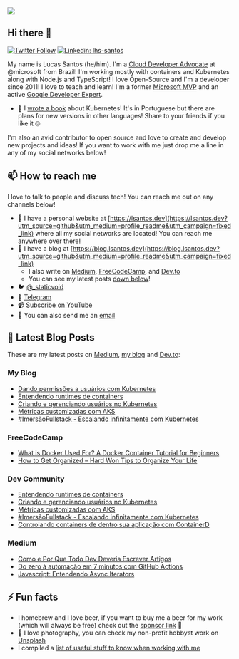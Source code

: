 <img src='https://drive.google.com/uc?export=view&id=1mnRLCY2khHoF1FZ2ZQNMmw0AH1DL7yec' />

## Hi there 👋

[![Twitter Follow](https://img.shields.io/twitter/follow/_staticvoid?label=Follow)](https://twitter.com/_staticvoid)
[![Linkedin: lhs-santos](https://img.shields.io/badge/-Lucas%20Santos-blue?style=flat-square&logo=Linkedin&logoColor=white&link=https://www.linkedin.com/in/lhs-santos/)](https://www.linkedin.com/in/lhs-santos/)

My name is Lucas Santos (he/him). I'm a [Cloud Developer Advocate](https://developer.microsoft.com/en-us/advocates/lucas-santos) at @microsoft from Brazil! I'm working mostly with containers and Kubernetes along with Node.js and TypeScript! I love Open-Source and I'm a developer since 2011! I love to teach and learn! I'm a former [Microsoft MVP](https://mvp.microsoft.com/en-us/PublicProfile/5003259) and an active [Google Developer Expert](https://developers.google.com/community/experts/directory/profile/profile-lucas_santos).

- :book: I [wrote a book](https://tudosobrekubernetes.tech/?utm_source=github&utm_medium=profile_readme&utm_campaign=fixed_link) about Kubernetes! It's in Portuguese but there are plans for new versions in other languages! Share to your friends if you like it 🤓

I'm also an avid contributor to open source and love to create and develop new projects and ideas! If you want to work with me just drop me a line in any of my social networks below!

## 📫 How to reach me

I love to talk to people and discuss tech! You can reach me out on any channels below!

- 🔗 I have a personal website at [https://lsantos.dev](https://lsantos.dev?utm_source=github&utm_medium=profile_readme&utm_campaign=fixed_link) where all my social networks are located! You can reach me anywhere over there!
- 📝 I have a blog at [https://blog.lsantos.dev](https://blog.lsantos.dev?utm_source=github&utm_medium=profile_readme&utm_campaign=fixed_link)
  - I also write on [Medium](https://medium.com/@khaosdoctor), [FreeCodeCamp](https://www.freecodecamp.org/news/author/_staticvoid), and [Dev.to](https://dev.to/khaosdoctor)
  - You can see my latest posts [down below](#latest-blog-posts)!
- 🐦 [@_staticvoid](https://twitter.com/_staticvoid)
- 💬 [Telegram](https://t.me/lhs_santoss)
- 📹 [Subscribe on YouTube](https://www.youtube.com/channel/UCki-WnBzwzpvbBDk4swJniQ?sub_confirmation=1)
- 📧 You can also send me an [email](mailto:hello@lsantos.dev)

## 📝 Latest Blog Posts

These are my latest posts on [Medium](https://medium.com/@khaosdoctor), [my blog](https://blog.lsantos.dev?utm_source=github&utm_medium=profile_readme&utm_campaign=fixed_link) and [Dev.to](https://dev.to/khaosdoctor):

### My Blog

<!-- BLOG:START -->
- [Dando permissões a usuários com Kubernetes](https://blog.lsantos.dev/dando-permissoes-a-usuarios-com-kubernetes/)
- [Entendendo runtimes de containers](https://blog.lsantos.dev/entendendo-runtimes-de-containers/)
- [Criando e gerenciando usuários no Kubernetes](https://blog.lsantos.dev/criando-e-gerenciando-usuarios-no-kubernetes/)
- [Métricas customizadas com AKS](https://blog.lsantos.dev/metricas-customizadas-com-aks/)
- [#ImersãoFullstack - Escalando infinitamente com Kubernetes](https://blog.lsantos.dev/aprenda-kubernetes-no-aks/)
<!-- BLOG:END -->

### FreeCodeCamp

<!-- FCC:START -->
- [What is Docker Used For? A Docker Container Tutorial for Beginners](https://www.freecodecamp.org/news/what-is-docker-used-for-a-docker-container-tutorial-for-beginners/)
- [How to Get Organized – Hard Won Tips to Organize Your Life](https://www.freecodecamp.org/news/the-complete-guide-to-personal-organization/)
<!-- FCC:END -->

### Dev Community

<!-- DEVTO:START -->
- [Entendendo runtimes de containers](https://dev.to/azure/entendendo-runtimes-de-containers-f1f)
- [Criando e gerenciando usuários no Kubernetes](https://dev.to/azure/criando-e-gerenciando-usuarios-no-kubernetes-ege)
- [Métricas customizadas com AKS](https://dev.to/azure/metricas-customizadas-com-aks-1f9f)
- [#ImersãoFullstack - Escalando infinitamente com Kubernetes](https://dev.to/khaosdoctor/imersaofullstack-escalando-infinitamente-com-kubernetes-4g68)
- [Controlando containers de dentro sua aplicação com ContainerD](https://dev.to/azure/controlando-containers-de-dentro-sua-aplicacao-com-containerd-201l)
<!-- DEVTO:END -->

### Medium

<!-- MEDIUM:START -->
- [Como e Por Que Todo Dev Deveria Escrever Artigos](https://medium.com/@khaosdoctor/como-e-por-que-todo-dev-deveria-escrever-artigos-1f8b9ba74d4?source=rss-84c42a22cef7------2)
- [Do zero à automação em 7 minutos com GitHub Actions](https://medium.com/@khaosdoctor/do-zero-%C3%A0-automa%C3%A7%C3%A3o-em-7-minutos-com-github-actions-ca08364e8c36?source=rss-84c42a22cef7------2)
- [Javascript: Entendendo Async Iterators](https://medium.com/trainingcenter/javascript-entendendo-async-iterators-8322fc7106db?source=rss-84c42a22cef7------2)
<!-- MEDIUM:END -->

## ⚡ Fun facts

- I homebrew and I love beer, if you want to buy me a beer for my work (which will always be free) check out the [sponsor link](https://blog.lsantos.dev/doacoes/?utm_source=github&utm_medium=github_readme&utm_campaign=readme_link) 🍻
- 📸 I love photography, you can check my non-profit hobbyst work on [Unsplash](https://unsplash.com/@_staticvoid)
- I compiled a [list of useful stuff to know when working with me](https://gist.github.com/khaosdoctor/7d688dc5ab3b0981522ca7ca7c07a5b4)

